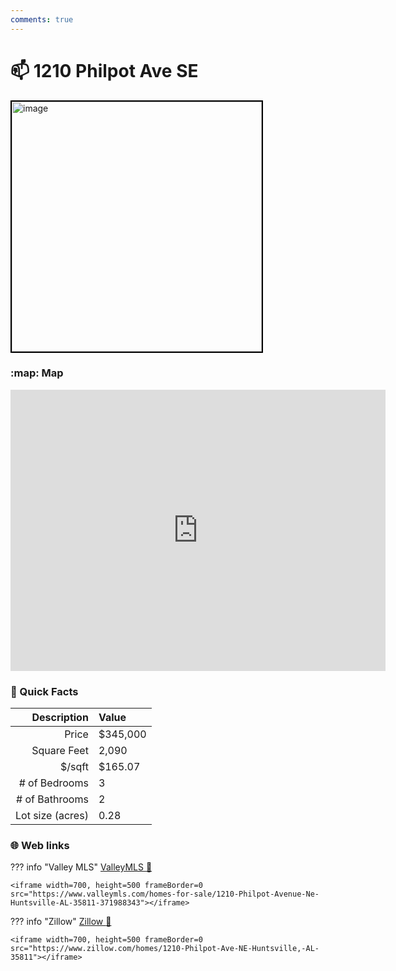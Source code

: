 ```yaml
---
comments: true
---
```


# 📫 1210 Philpot Ave SE

<img
    src="https://realestatedigital.propertiescdn.com/ListingImages/alnaris-p/images/0/0/21861766.jpg" 
    alt="image" 
    width="400" 
    style="border:2px solid black">

### :map: Map

<iframe src="https://www.google.com/maps/embed?pb=!1m18!1m12!1m3!1d3278.2305959497576!2d-86.5723798238278!3d34.74978358057686!2m3!1f0!2f0!3f0!3m2!1i1024!2i768!4f13.1!3m3!1m2!1s0x886214c7dc9c2fbb%3A0xa269a2db221927f!2s1210%20Philpot%20Ave%20NE%2C%20Huntsville%2C%20AL%2035811!5e0!3m2!1sen!2sus!4v1717081133838!5m2!1sen!2sus" width="600" height="450" style="border:0;" allowfullscreen="" loading="lazy" referrerpolicy="no-referrer-when-downgrade"></iframe>

### :open_file_folder: Quick Facts

| Description       | Value |
| ----------------: | :---- |
| Price             | $345,000 |
| Square Feet       | 2,090 |
| $/sqft            | $165.07 |
| # of Bedrooms     | 3 |
| # of Bathrooms    | 2 |
| Lot size (acres)  | 0.28 |

### :globe_with_meridians: Web links

??? info "Valley MLS"
    [ValleyMLS 	:link:](https://www.valleymls.com/homes-for-sale/1210-Philpot-Avenue-Ne-Huntsville-AL-35811-371988343)

    <iframe width=700, height=500 frameBorder=0 src="https://www.valleymls.com/homes-for-sale/1210-Philpot-Avenue-Ne-Huntsville-AL-35811-371988343"></iframe>

??? info "Zillow"
    [Zillow :link:](https://www.zillow.com/homes/1210-Philpot-Ave-NE-Huntsville,-AL-35811)

    <iframe width=700, height=500 frameBorder=0 src="https://www.zillow.com/homes/1210-Philpot-Ave-NE-Huntsville,-AL-35811"></iframe>